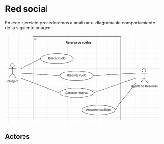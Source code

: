 # Red social
En este ejercicio procederemos a analizar el diagrama de comportamiento de la siguiente imagen: 

![Diagrama de comportamiento](Reserva-vuelos.png)

## Actores